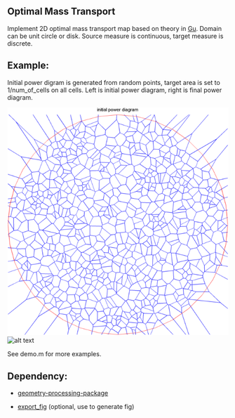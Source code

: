 Optimal Mass Transport
---------------------------
Implement 2D optimal mass transport map based on theory in [Gu]. Domain can be unit circle or disk. Source measure is continuous, target measure is discrete. 

## Example:
Initial power digram is generated from random points, target area is set to 1/num_of_cells on all cells. Left is initial power diagram, right is final power diagram.

![alt text][initial.pd] 
![alt text][final.pd]

See demo.m for more examples.

## Dependency:
* [geometry-processing-package][GPP]
* [export_fig][export_fig] (optional, use to generate fig)

   [Gu]: <http://arxiv.org/pdf/1302.5472v1>
   [GPP]: <https://bitbucket.org/group-gu/geometry-processing-package.git> 
   [export_fig]: <https://github.com/altmany/export_fig.git>
   [initial.pd]: result/initial_pd.png "initial power diagram"
   [final.pd]: resutl/final_pd.png "final power diagram"